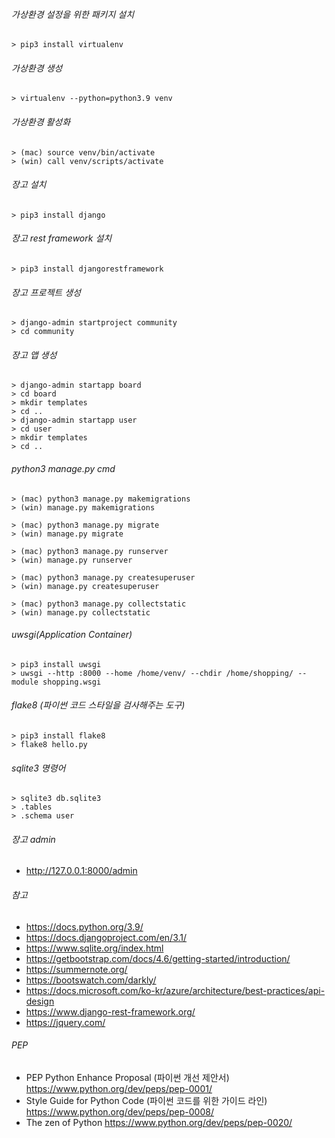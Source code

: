 ###### 가상환경 설정을 위한 패키지 설치
```
> pip3 install virtualenv
```

###### 가상환경 생성
```
> virtualenv --python=python3.9 venv
```

###### 가상환경 활성화
```
> (mac) source venv/bin/activate
> (win) call venv/scripts/activate
```

###### 장고 설치
```
> pip3 install django
```

###### 장고 rest framework 설치
```
> pip3 install djangorestframework
```

###### 장고 프로젝트 생성
```
> django-admin startproject community
> cd community
```

###### 장고 앱 생성
```
> django-admin startapp board
> cd board
> mkdir templates
> cd ..
> django-admin startapp user
> cd user
> mkdir templates
> cd ..
```

###### python3 manage.py cmd
```
> (mac) python3 manage.py makemigrations
> (win) manage.py makemigrations

> (mac) python3 manage.py migrate
> (win) manage.py migrate

> (mac) python3 manage.py runserver
> (win) manage.py runserver

> (mac) python3 manage.py createsuperuser
> (win) manage.py createsuperuser

> (mac) python3 manage.py collectstatic
> (win) manage.py collectstatic
```

###### uwsgi(Application Container)
```
> pip3 install uwsgi
> uwsgi --http :8000 --home /home/venv/ --chdir /home/shopping/ --module shopping.wsgi
```

###### flake8 (파이썬 코드 스타일을 검사해주는 도구)
```
> pip3 install flake8
> flake8 hello.py
```

###### sqlite3 명령어
```
> sqlite3 db.sqlite3
> .tables
> .schema user
```

###### 장고 admin
* http://127.0.0.1:8000/admin

###### 참고
* https://docs.python.org/3.9/
* https://docs.djangoproject.com/en/3.1/
* https://www.sqlite.org/index.html
* https://getbootstrap.com/docs/4.6/getting-started/introduction/
* https://summernote.org/
* https://bootswatch.com/darkly/
* https://docs.microsoft.com/ko-kr/azure/architecture/best-practices/api-design
* https://www.django-rest-framework.org/
* https://jquery.com/

###### PEP
* PEP Python Enhance Proposal (파이썬 개선 제안서) https://www.python.org/dev/peps/pep-0001/
* Style Guide for Python Code (파이썬 코드를 위한 가이드 라인) https://www.python.org/dev/peps/pep-0008/
* The zen of Python https://www.python.org/dev/peps/pep-0020/